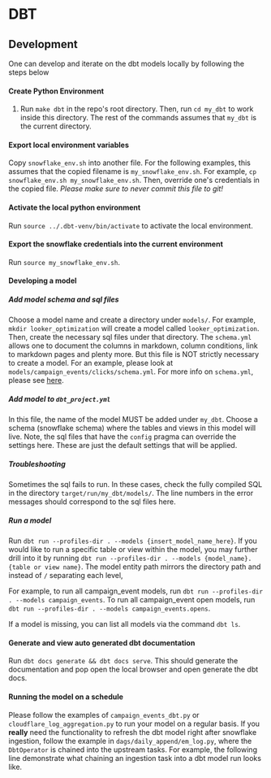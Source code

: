 # DBT

## Development
One can develop and iterate on the dbt models locally by following the steps below

#### Create Python Environment
1. Run `make dbt` in the repo's root directory. Then, run `cd my_dbt` to work inside
this directory.  The rest of the commands assumes that `my_dbt` is the current directory.

#### Export local environment variables
Copy `snowflake_env.sh` into another file.  For the following examples, this assumes that
the copied filename is `my_snowflake_env.sh`.  For example, `cp snowflake_env.sh my_snowflake_env.sh`.
Then, override one's credentials in the copied file. *Please make sure to never commit this file to git!*

#### Activate the local python environment
Run `source ../.dbt-venv/bin/activate` to activate the local environment.

#### Export the snowflake credentials into the current environment
Run `source my_snowflake_env.sh`.

#### Developing a model
##### Add model schema and sql files
Choose a model name and create a directory under `models/`.
For example, `mkdir looker_optimization` will create a model called `looker_optimization`.
Then, create the necessary sql files under that directory.
The `schema.yml` allows one to document the columns in markdown, column conditions, link to markdown pages and plenty more.
But this file is NOT strictly necessary to create a model.  For an example, please look at
`models/campaign_events/clicks/schema.yml`.  For more info on `schema.yml`, please see [here](https://docs.getdbt.com/reference/declaring-properties).

##### Add model to `dbt_project.yml`
In this file, the name of the model MUST be added under `my_dbt`.
Choose a schema (snowflake schema) where the tables and views in this model will live.
Note, the sql files that have the `config` pragma can override the settings here.  These are just the
default settings that will be applied.

##### Troubleshooting
Sometimes the sql fails to run.  In these cases, check the fully compiled SQL in the directory `target/run/my_dbt/models/`. 
The line numbers in the error messages should correspond to the sql files here.

##### Run a model
Run `dbt run --profiles-dir . --models {insert_model_name_here}`.  If you would like to run a specific table or view
within the model, you may further drill into it by running `dbt run --profiles-dir . --models {model_name}.{table or view name}`.
The model entity path mirrors the directory path and instead of `/` separating each level, 

For example, to run all campaign_event models, run `dbt run --profiles-dir . --models campaign_events`.
To run all campaign_event open models, run `dbt run --profiles-dir . --models campaign_events.opens`.

If a model is missing, you can list all models via the command `dbt ls`.

#### Generate and view auto generated dbt documentation
Run `dbt docs generate && dbt docs serve`.  This should generate the documentation and pop open the local
browser and open generate the dbt docs.

#### Running the model on a schedule
Please follow the examples of `campaign_events_dbt.py` or `cloudflare_log_aggregation.py` to run your model
on a regular basis.  If you **really** need the functionality to refresh the dbt model right after snowflake
ingestion, follow the example in `dags/daily_append/em_log.py`, where the `DbtOperator` is chained into the upstream tasks.
For example, the following line demonstrate what chaining an ingestion task into a dbt model run looks like.
